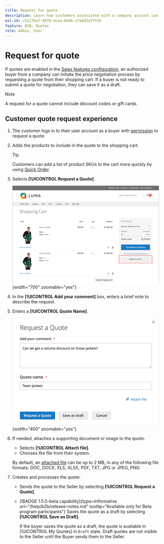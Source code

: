 ```yaml
---
title: Request for quote
description: Learn how customers associated with a company account can submit a request for a quote.
exl-id: c52176a7-4076-4cea-8ddb-17e0d1a77fd9
feature: B2B, Quotes
role: Admin, User
---
```

# Request for quote

If quotes are enabled in the [Sales features configuration](configure-quotes.md), an authorized buyer from a company can initiate the price negotiation process by requesting a quote from their shopping cart. If a buyer is not ready to submit a quote for negotiation, they can save it as a draft.

>[!NOTE]
>
>A request for a quote cannot include discount codes or gift cards.

## Customer quote request experience

1. The customer logs in to their user account as a buyer with [permission](account-company-roles-permissions.md) to request a quote.

1. Adds the products to include in the quote to the shopping cart.
 
   >[!TIP]
   > 
   >Customers can add a list of product SKUs to the cart more quickly by using [Quick Order](quick-order.md).

1. Selects **[!UICONTROL Request a Quote]**.

   ![Requesting a quote from the shopping cart](./assets/quote-request-from-cart.png){width="700" zoomable="yes"}

1. In the **[!UICONTROL Add your comment]** box, enters a brief note to describe the request.

1. Enters a **[!UICONTROL Quote Name]**.

   ![Entering the quote comments and name](./assets/quote-request-from-cart-name-comments.png){width="400" zoomable="yes"}

1. If needed, attaches a supporting document or image to the quote:

   - Selects **[!UICONTROL Attach file]**.
   - Chooses the file from their system.

   By default, an [attached file](configure-quotes.md) can be up to 2 MB, in any of the following file formats: DOC, DOCX, XLS, XLSX, PDF, TXT, JPG or JPEG, PNG.

1. Creates and processes the quote:

   - Sends the quote to the Seller by selecting **[!UICONTROL Request a Quote]**.
   - [!BADGE 1.5.0-beta capability]{type=Informative url="/help/b2b/release-notes.md" tooltip="Available only for Beta program participants"} Saves the quote as a draft by selecting **[!UICONTROL Save as Draft]**.

     If the buyer saves the quote as a draft, the quote is available in [!UICONTROL My Quotes] in `Draft` state. Draft quotes are not visible to the Seller until the Buyer sends them to the Seller.
